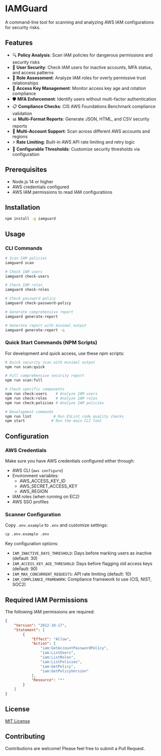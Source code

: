 # IAMGuard

A command-line tool for scanning and analyzing AWS IAM configurations for security risks.

## Features

- 🔍 **Policy Analysis**: Scan IAM policies for dangerous permissions and security risks
- 👥 **User Security**: Check IAM users for inactive accounts, MFA status, and access patterns
- 🔐 **Role Assessment**: Analyze IAM roles for overly permissive trust relationships
- 🔑 **Access Key Management**: Monitor access key age and rotation compliance
- 🛡️ **MFA Enforcement**: Identify users without multi-factor authentication
- 📋 **Compliance Checks**: CIS AWS Foundations Benchmark compliance validation
- 📊 **Multi-Format Reports**: Generate JSON, HTML, and CSV security reports
- 🏢 **Multi-Account Support**: Scan across different AWS accounts and regions
- ⚡ **Rate Limiting**: Built-in AWS API rate limiting and retry logic
- 🎯 **Configurable Thresholds**: Customize security thresholds via configuration

## Prerequisites

- Node.js 14 or higher
- AWS credentials configured
- AWS IAM permissions to read IAM configurations

## Installation

```bash
npm install -g iamguard
```

## Usage

### CLI Commands

```bash
# Scan IAM policies
iamguard scan

# Check IAM users
iamguard check-users

# Check IAM roles
iamguard check-roles

# Check password policy
iamguard check-password-policy

# Generate comprehensive report
iamguard generate-report

# Generate report with minimal output
iamguard generate-report -q
```

### Quick Start Commands (NPM Scripts)

For development and quick access, use these npm scripts:

```bash
# Quick security scan with minimal output
npm run scan:quick

# Full comprehensive security report
npm run scan:full

# Check specific components
npm run check:users    # Analyze IAM users
npm run check:roles    # Analyze IAM roles  
npm run check:policies # Analyze IAM policies

# Development commands
npm run lint          # Run ESLint code quality checks
npm start            # Run the main CLI tool
```

## Configuration

### AWS Credentials

Make sure you have AWS credentials configured either through:

- AWS CLI (`aws configure`)
- Environment variables:
   - AWS_ACCESS_KEY_ID
   - AWS_SECRET_ACCESS_KEY
   - AWS_REGION
- IAM roles (when running on EC2)
- AWS SSO profiles

### Scanner Configuration

Copy `.env.example` to `.env` and customize settings:

```bash
cp .env.example .env
```

Key configuration options:
- `IAM_INACTIVE_DAYS_THRESHOLD`: Days before marking users as inactive (default: 30)
- `IAM_ACCESS_KEY_AGE_THRESHOLD`: Days before flagging old access keys (default: 90)
- `IAM_MAX_CONCURRENT_REQUESTS`: API rate limiting (default: 10)
- `IAM_COMPLIANCE_FRAMEWORK`: Compliance framework to use (CIS, NIST, SOC2)

## Required IAM Permissions

The following IAM permissions are required:

```json
{
    "Version": "2012-10-17",
    "Statement": [
        {
            "Effect": "Allow",
            "Action": [
                "iam:GetAccountPasswordPolicy",
                "iam:ListUsers",
                "iam:ListRoles",
                "iam:ListPolicies",
                "iam:GetPolicy",
                "iam:GetPolicyVersion"
            ],
            "Resource": "*"
        }
    ]
}
```

##  License

[MIT License](./LICENSE)

## Contributing

Contributions are welcome! Please feel free to submit a Pull Request.